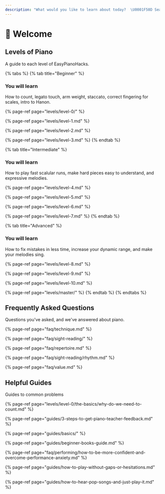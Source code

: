 ```yaml
---
description: "What would you like to learn about today?  \U0001F50D Search for your question"
---
```


# 👋 Welcome

## Levels of Piano

A guide to each level of EasyPianoHacks.

{% tabs %}
{% tab title="Beginner" %}
### You will learn

How to count, legato touch, arm weight, staccato, correct fingering for scales, intro to Hanon. 

{% page-ref page="levels/level-0/" %}

{% page-ref page="levels/level-1.md" %}

{% page-ref page="levels/level-2.md" %}

{% page-ref page="levels/level-3.md" %}
{% endtab %}

{% tab title="Intermediate" %}
### You will learn

How to play fast scalular runs, make hard pieces easy to understand, and expressive melodies.

{% page-ref page="levels/level-4.md" %}

{% page-ref page="levels/level-5.md" %}

{% page-ref page="levels/level-6.md" %}

{% page-ref page="levels/level-7.md" %}
{% endtab %}

{% tab title="Advanced" %}
### You will learn

How to fix mistakes in less time, increase your dynamic range, and make your melodies sing.

{% page-ref page="levels/level-8.md" %}

{% page-ref page="levels/level-9.md" %}

{% page-ref page="levels/level-10.md" %}

{% page-ref page="levels/master/" %}
{% endtab %}
{% endtabs %}

## **Frequently Asked Questions**

Questions you've asked, and we've answered about piano.

{% page-ref page="faq/technique.md" %}

{% page-ref page="faq/sight-reading/" %}

{% page-ref page="faq/repertoire.md" %}

{% page-ref page="faq/sight-reading/rhythm.md" %}

{% page-ref page="faq/value.md" %}

## Helpful Guides

Guides to common problems

{% page-ref page="levels/level-0/the-basics/why-do-we-need-to-count.md" %}

{% page-ref page="guides/3-steps-to-get-piano-teacher-feedback.md" %}

{% page-ref page="guides/basics/" %}

{% page-ref page="guides/beginner-books-guide.md" %}

{% page-ref page="faq/performing/how-to-be-more-confident-and-overcome-performance-anxiety.md" %}

{% page-ref page="guides/how-to-play-without-gaps-or-hesitations.md" %}

{% page-ref page="guides/how-to-hear-pop-songs-and-just-play-it.md" %}



